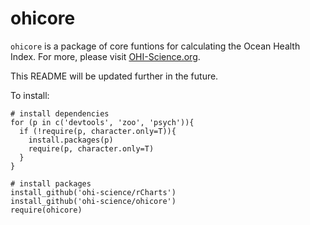 ohicore
=======

`ohicore` is a package of core funtions for calculating the Ocean Health Index. For more, please visit [OHI-Science.org](http://ohi-science.org).

This README will be updated further in the future. 

To install: 

```
# install dependencies
for (p in c('devtools', 'zoo', 'psych')){
  if (!require(p, character.only=T)){
    install.packages(p)
    require(p, character.only=T)
  }
}

# install packages
install_github('ohi-science/rCharts')
install_github('ohi-science/ohicore')
require(ohicore)
```


